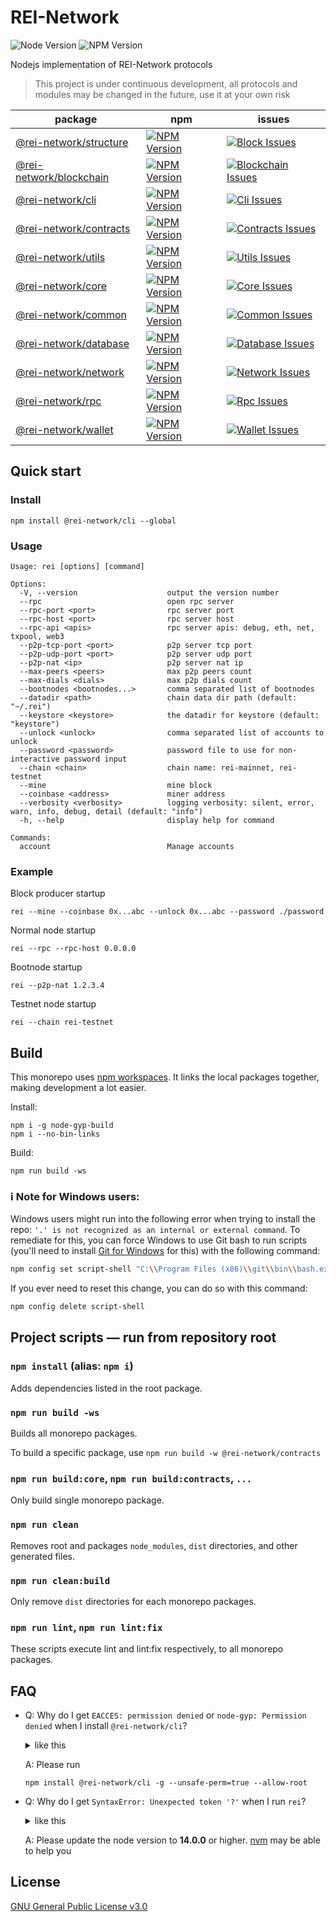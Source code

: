 # REI-Network

![Node Version](https://img.shields.io/badge/node-%e2%89%a5v14.0.0-blue)
![NPM Version](https://img.shields.io/badge/npm-%E2%89%A5v7.0.0-blue)

Nodejs implementation of REI-Network protocols

> This project is under continuous development, all protocols and modules may be changed in the future, use it at your own risk

| package                                       | npm                                                          | issues                                                           |
| --------------------------------------------- | ------------------------------------------------------------ | ---------------------------------------------------------------- |
| [@rei-network/structure][structure-package]   | [![NPM Version][structure-npm-version]][structure-npm-url]   | [![Block Issues][structure-issues]][structure-issues-url]        |
| [@rei-network/blockchain][blockchain-package] | [![NPM Version][blockchain-npm-version]][blockchain-npm-url] | [![Blockchain Issues][blockchain-issues]][blockchain-issues-url] |
| [@rei-network/cli][cli-package]               | [![NPM Version][cli-npm-version]][cli-npm-url]               | [![Cli Issues][cli-issues]][cli-issues-url]                      |
| [@rei-network/contracts][contracts-package]   | [![NPM Version][contracts-npm-version]][contracts-npm-url]   | [![Contracts Issues][contracts-issues]][contracts-issues-url]    |
| [@rei-network/utils][utils-package]           | [![NPM Version][utils-npm-version]][utils-npm-url]           | [![Utils Issues][utils-issues]][utils-issues-url]                |
| [@rei-network/core][core-package]             | [![NPM Version][core-npm-version]][core-npm-url]             | [![Core Issues][core-issues]][core-issues-url]                   |
| [@rei-network/common][common-package]         | [![NPM Version][common-npm-version]][common-npm-url]         | [![Common Issues][common-issues]][common-issues-url]             |
| [@rei-network/database][database-package]     | [![NPM Version][database-npm-version]][database-npm-url]     | [![Database Issues][database-issues]][database-issues-url]       |
| [@rei-network/network][network-package]       | [![NPM Version][network-npm-version]][network-npm-url]       | [![Network Issues][network-issues]][network-issues-url]          |
| [@rei-network/rpc][rpc-package]               | [![NPM Version][rpc-npm-version]][rpc-npm-url]               | [![Rpc Issues][rpc-issues]][rpc-issues-url]                      |
| [@rei-network/wallet][wallet-package]         | [![NPM Version][wallet-npm-version]][wallet-npm-url]         | [![Wallet Issues][wallet-issues]][wallet-issues-url]             |

## Quick start

### Install

```
npm install @rei-network/cli --global
```

### Usage

```
Usage: rei [options] [command]

Options:
  -V, --version                    output the version number
  --rpc                            open rpc server
  --rpc-port <port>                rpc server port
  --rpc-host <port>                rpc server host
  --rpc-api <apis>                 rpc server apis: debug, eth, net, txpool, web3
  --p2p-tcp-port <port>            p2p server tcp port
  --p2p-udp-port <port>            p2p server udp port
  --p2p-nat <ip>                   p2p server nat ip
  --max-peers <peers>              max p2p peers count
  --max-dials <dials>              max p2p dials count
  --bootnodes <bootnodes...>       comma separated list of bootnodes
  --datadir <path>                 chain data dir path (default: "~/.rei")
  --keystore <keystore>            the datadir for keystore (default: "keystore")
  --unlock <unlock>                comma separated list of accounts to unlock
  --password <password>            password file to use for non-interactive password input
  --chain <chain>                  chain name: rei-mainnet, rei-testnet
  --mine                           mine block
  --coinbase <address>             miner address
  --verbosity <verbosity>          logging verbosity: silent, error, warn, info, debug, detail (default: "info")
  -h, --help                       display help for command

Commands:
  account                          Manage accounts
```

### Example

Block producer startup

```
rei --mine --coinbase 0x...abc --unlock 0x...abc --password ./password
```

Normal node startup

```
rei --rpc --rpc-host 0.0.0.0
```

Bootnode startup

```
rei --p2p-nat 1.2.3.4
```

Testnet node startup

```
rei --chain rei-testnet
```

## Build

This monorepo uses [npm workspaces](https://docs.npmjs.com/cli/v7/using-npm/workspaces). It links the local packages together, making development a lot easier.

Install:

```
npm i -g node-gyp-build
npm i --no-bin-links
```

Build:

```
npm run build -ws
```

### ℹ️ Note for Windows users:

Windows users might run into the following error when trying to install the repo: `'.' is not recognized as an internal or external command`. To remediate for this, you can force Windows to use Git bash to run scripts (you'll need to install [Git for Windows](https://git-scm.com/download/win) for this) with the following command:

```sh
npm config set script-shell "C:\\Program Files (x86)\\git\\bin\\bash.exe"
```

If you ever need to reset this change, you can do so with this command:

```sh
npm config delete script-shell
```

## Project scripts — run from repository root

### `npm install` (alias: `npm i`)

Adds dependencies listed in the root package.

### `npm run build -ws`

Builds all monorepo packages.

To build a specific package, use `npm run build -w @rei-network/contracts`

### `npm run build:core`, `npm run build:contracts`, `...`

Only build single monorepo package.

### `npm run clean`

Removes root and packages `node_modules`, `dist` directories, and other generated files.

### `npm run clean:build`

Only remove `dist` directories for each monorepo packages.

### `npm run lint`, `npm run lint:fix`

These scripts execute lint and lint:fix respectively, to all monorepo packages.

## FAQ

- Q: Why do I get `EACCES: permission denied` or `node-gyp: Permission denied` when I install `@rei-network/cli`?

  <details><summary> like this </summary>

  ```
  > bigint-buffer@1.1.5 install /xxx/v14.16.1/lib/node_modules/@rei-network/cli/node_modules/bigint-buffer
  > npm run rebuild || echo "Couldn't build bindings. Non-native version used."

  Error: EACCES: permission denied, scandir '/xxx/v14.16.1/lib/node_modules/@rei-network/cli/node_modules/bigint-buffer'

  > bcrypto@5.4.0 install /xxx/v14.16.1/lib/node_modules/@rei-network/cli/node_modules/bcrypto
  > node-gyp rebuild

  sh: 1: node-gyp: Permission denied
  npm ERR! code ELIFECYCLE
  npm ERR! syscall spawn
  npm ERR! file sh
  npm ERR! errno ENOENT
  npm ERR! bcrypto@5.4.0 install: `node-gyp rebuild`
  npm ERR! spawn ENOENT
  npm ERR!
  npm ERR! Failed at the bcrypto@5.4.0 install script.
  npm ERR! This is probably not a problem with npm. There is likely additional logging output above.

  npm ERR! A complete log of this run can be found in:
  npm ERR!     /xxx/.npm/_logs/2021-07-14T02_24_45_172Z-debug.log
  ```

  </details>

  A: Please run

  ```
  npm install @rei-network/cli -g --unsafe-perm=true --allow-root
  ```

- Q: Why do I get `SyntaxError: Unexpected token '?'` when I run `rei`?

  <details><summary> like this </summary>

  ```
  /xxx/v12.20.0/lib/node_modules/@rei-network/cli/node_modules/@gxchain2/discv5/lib/service/addrVotes.js:44
          let best = [tiebreakerStr, this.tallies[tiebreakerStr] ?? 0];
                                                                  ^

  SyntaxError: Unexpected token '?'
      at wrapSafe (internal/modules/cjs/loader.js:915:16)
      at Module._compile (internal/modules/cjs/loader.js:963:27)
      at Object.Module._extensions..js (internal/modules/cjs/loader.js:1027:10)
      at Module.load (internal/modules/cjs/loader.js:863:32)
      at Function.Module._load (internal/modules/cjs/loader.js:708:14)
      at Module.require (internal/modules/cjs/loader.js:887:19)
      at require (internal/modules/cjs/helpers.js:74:18)
      at Object.<anonymous> (/xxx/v12.20.0/lib/node_modules/@rei-network/cli/node_modules/@gxchain2/discv5/lib/service/service.js:18:21)
      at Module._compile (internal/modules/cjs/loader.js:999:30)
      at Object.Module._extensions..js (internal/modules/cjs/loader.js:1027:10)
  ```

  </details>

  A: Please update the node version to **14.0.0** or higher. [nvm](https://github.com/nvm-sh/nvm) may be able to help you

## License

[GNU General Public License v3.0](https://www.gnu.org/licenses/gpl-3.0.en.html)

[structure-package]: ./packages/structure
[structure-npm-version]: https://img.shields.io/npm/v/@rei-network/structure
[structure-npm-url]: https://www.npmjs.org/package/@rei-network/structure
[structure-issues]: https://img.shields.io/github/issues/REI-Network/rei/package:%20structure?label=issues
[structure-issues-url]: https://github.com/REI-Network/rei/issues?q=is%3Aopen+is%3Aissue+label%3A"package%3A+structure"
[blockchain-package]: ./packages/blockchain
[blockchain-npm-version]: https://img.shields.io/npm/v/@rei-network/blockchain
[blockchain-npm-url]: https://www.npmjs.org/package/@rei-network/blockchain
[blockchain-issues]: https://img.shields.io/github/issues/REI-Network/rei/package:%20blockchain?label=issues
[blockchain-issues-url]: https://github.com/REI-Network/rei/issues?q=is%3Aopen+is%3Aissue+label%3A"package%3A+blockchain"
[cli-package]: ./packages/cli
[cli-npm-version]: https://img.shields.io/npm/v/@rei-network/cli
[cli-npm-url]: https://www.npmjs.org/package/@rei-network/cli
[cli-issues]: https://img.shields.io/github/issues/REI-Network/rei/package:%20cli?label=issues
[cli-issues-url]: https://github.com/REI-Network/rei/issues?q=is%3Aopen+is%3Aissue+label%3A"package%3A+cli"
[contracts-package]: ./packages/contracts
[contracts-npm-version]: https://img.shields.io/npm/v/@rei-network/contracts
[contracts-npm-url]: https://www.npmjs.org/package/@rei-network/contracts
[contracts-issues]: https://img.shields.io/github/issues/REI-Network/rei/package:%20contracts?label=issues
[contracts-issues-url]: https://github.com/REI-Network/rei/issues?q=is%3Aopen+is%3Aissue+label%3A"package%3A+contracts"
[utils-package]: ./packages/utils
[utils-npm-version]: https://img.shields.io/npm/v/@rei-network/utils
[utils-npm-url]: https://www.npmjs.org/package/@rei-network/utils
[utils-issues]: https://img.shields.io/github/issues/REI-Network/rei/package:%20utils?label=issues
[utils-issues-url]: https://github.com/REI-Network/rei/issues?q=is%3Aopen+is%3Aissue+label%3A"package%3A+utils"
[core-package]: ./packages/core
[core-npm-version]: https://img.shields.io/npm/v/@rei-network/core
[core-npm-url]: https://www.npmjs.org/package/@rei-network/core
[core-issues]: https://img.shields.io/github/issues/REI-Network/rei/package:%20core?label=issues
[core-issues-url]: https://github.com/REI-Network/rei/issues?q=is%3Aopen+is%3Aissue+label%3A"package%3A+core"
[common-package]: ./packages/common
[common-npm-version]: https://img.shields.io/npm/v/@rei-network/common
[common-npm-url]: https://www.npmjs.org/package/@rei-network/common
[common-issues]: https://img.shields.io/github/issues/REI-Network/rei/package:%20common?label=issues
[common-issues-url]: https://github.com/REI-Network/rei/issues?q=is%3Aopen+is%3Aissue+label%3A"package%3A+common"
[database-package]: ./packages/database
[database-npm-version]: https://img.shields.io/npm/v/@rei-network/database
[database-npm-url]: https://www.npmjs.org/package/@rei-network/database
[database-issues]: https://img.shields.io/github/issues/REI-Network/rei/package:%20database?label=issues
[database-issues-url]: https://github.com/REI-Network/rei/issues?q=is%3Aopen+is%3Aissue+label%3A"package%3A+database"
[network-package]: ./packages/network
[network-npm-version]: https://img.shields.io/npm/v/@rei-network/network
[network-npm-url]: https://www.npmjs.org/package/@rei-network/network
[network-issues]: https://img.shields.io/github/issues/REI-Network/rei/package:%20network?label=issues
[network-issues-url]: https://github.com/REI-Network/rei/issues?q=is%3Aopen+is%3Aissue+label%3A"package%3A+network"
[rpc-package]: ./packages/rpc
[rpc-npm-version]: https://img.shields.io/npm/v/@rei-network/rpc
[rpc-npm-url]: https://www.npmjs.org/package/@rei-network/rpc
[rpc-issues]: https://img.shields.io/github/issues/REI-Network/rei/package:%20rpc?label=issues
[rpc-issues-url]: https://github.com/REI-Network/rei/issues?q=is%3Aopen+is%3Aissue+label%3A"package%3A+rpc"
[wallet-package]: ./packages/wallet
[wallet-npm-version]: https://img.shields.io/npm/v/@rei-network/wallet
[wallet-npm-url]: https://www.npmjs.org/package/@rei-network/wallet
[wallet-issues]: https://img.shields.io/github/issues/REI-Network/rei/package:%20wallet?label=issues
[wallet-issues-url]: https://github.com/REI-Network/rei/issues?q=is%3Aopen+is%3Aissue+label%3A"package%3A+wallet"
